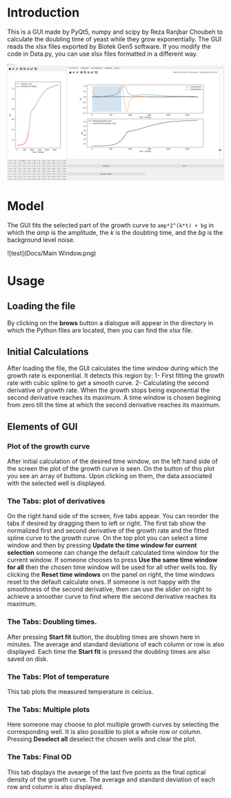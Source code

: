 # Introduction
This is a GUI made by PyQt5, numpy and scipy by Reza Ranjbar Choubeh to calculate the doubling time of yeast while they grow exponentially.
The GUI reads the xlsx files exported by Biotek Gen5 software.
If you modify the code in Data.py, you can use xlsx files formatted in a different way.

![Screenshot of the GUI](https://github.com/Reza31415/Growth-Rate-Analysis/blob/main/Docs/Screenshots/Main%20Window.png)

# Model
The GUI fits the selected part of the growth curve to `amp*2^(k*t) + bg` in which the *amp* is the amplitude, the *k* is the doubting time, and the *bg* is the background level noise.

![test](Docs/Main Window.png)
# Usage
## Loading the file
By clicking on the **brows** button a dialogue will appear in the directory in which the Python files are located, then you can find the xlsx file.
## Initial Calculations
After loading the file, the GUI calculates the time window during which the growth rate is exponential. It detects this region by:
1- First fitting the growth rate with cubic spline to get a smooth curve.
2- Calculating the second derivative of growth rate. When the growth stops being exponential the second derivative reaches its maximum. A time window is chosen begining from zero till the time at which the second derivative reaches its maximum.
## Elements of GUI
### Plot of the growth curve
After initial calculation of the desired time window, on the left hand side of the screen the plot of the growth curve is seen. On the button of this plot you see an array of buttons. Upon clicking on them, the data associated with the selected well is displayed.
### The Tabs: plot of derivatives
On the right hand side of the screen, five tabs appear. You can reorder the tabs if desired by dragging them to left or right.
The first tab show the normalized first and second derivative of the growth rate and the fitted spline curve to the growth curve. On the top plot you can select a time window and then by pressing **Update the time window for current selection** someone can change the default calculated time window for the current window. If someone chooses to press **Use the same time window for all** then the chosen time window will be used for all other wells too.
By clicking the **Reset time windows** on the panel on right, the time windows reset to the default calculate ones. If someone is not happy with the smoothness of the second derivative, then can use the *slider* on right to achieve a smoother curve to find where the second derivative reaches its maximum. 
### The Tabs: Doubling times.
After pressing **Start fit** button, the doubling times are shown here in minutes. The average and standard deviations of each column or row is also displayed. Each time the **Start fit** is pressed the doubling times are also saved on disk.
### The Tabs: Plot of temperature
This tab plots the measured temperature in celcius.
### The Tabs: Multiple plots
Here someone may choose to plot multiple growth curves by selecting the corresponding well. It is also possible to plot a whole row or column. Pressing **Deselect all** deselect the chosen wells and clear the plot.
### The Tabs: Final OD
This tab displays the avearge of the last five points as the final optical density of the growth curve. The average and standard deviation of each row and column is also displayed.



